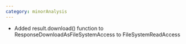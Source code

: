 ```yaml
---
category: minorAnalysis
---
```

* Added result.download() function to ResponseDownloadAsFileSystemAccess to FileSystemReadAccess